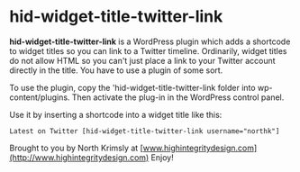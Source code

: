 hid-widget-title-twitter-link
=============================

**hid-widget-title-twitter-link** is a WordPress plugin which adds a shortcode to widget titles so you can link to a Twitter timeline. Ordinarily, widget titles do not allow HTML so you can't just place a link to your Twitter account directly in the title. You have to use a plugin of some sort.

To use the plugin, copy the 'hid-widget-title-twitter-link folder into wp-content/plugins. Then activate the plug-in in the WordPress control panel.

Use it by inserting a shortcode into a widget title like this:

`Latest on Twitter [hid-widget-title-twitter-link username="northk"]`

Brought to you by North Krimsly at [www.highintegritydesign.com](http://www.highintegritydesign.com) Enjoy!
